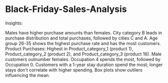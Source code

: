 # Black-Friday-Sales-Analysis

Insights:

Males have higher purchase amounts than females.
City category B leads in purchase distribution and total purchases, followed by cities C and A.
Age group 26-35 shows the highest purchase rate and has the most customers.
Product Purchases: Highest in Product_category_1 (product 1), Product_category_2 (product 2), and Product_category_3 (product 16).
Male customers outnumber females.
Occupation 4 spends the most, followed by Occupation 0.
Customers with a 1-year stay duration spend the most; longer stays don’t correlate with higher spending.
Box plots show outliers influencing the mean.
